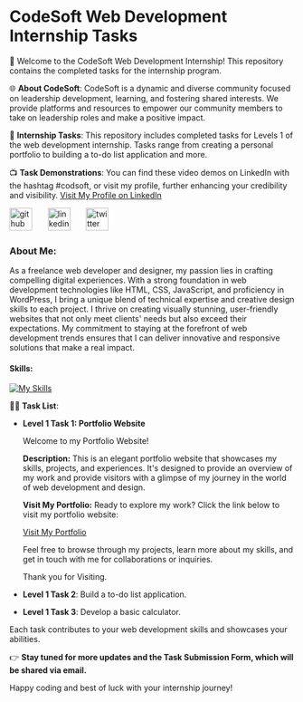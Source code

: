 
# CodeSoft Web Development Internship Tasks

🚀 Welcome to the CodeSoft Web Development Internship! This repository contains the completed tasks for the internship program. 

🌐 **About CodeSoft**:
CodeSoft is a dynamic and diverse community focused on leadership development, learning, and fostering shared interests. We provide platforms and resources to empower our community members to take on leadership roles and make a positive impact.

📝 **Internship Tasks**:
This repository includes completed tasks for Levels 1 of the web development internship. Tasks range from creating a personal portfolio to building a to-do list application and more.

📺 **Task Demonstrations**:
You can find these video demos on LinkedIn with the hashtag #codsoft, or visit my profile, further enhancing your credibility and visibility.
  [Visit My Profile on LinkedIn ](https://www.linkedin.com/in/anupr0y/)
  
[<img src='https://cdn.jsdelivr.net/npm/simple-icons@3.0.1/icons/github.svg' alt='github' height='40'>](https://github.com/@anupr0y) &nbsp; &nbsp; &nbsp; [<img src='https://cdn.jsdelivr.net/npm/simple-icons@3.0.1/icons/linkedin.svg' alt='linkedin' height='40'>](https://www.linkedin.com/in/@anupr0y/)  &nbsp; &nbsp; &nbsp; [<img src='https://cdn.jsdelivr.net/npm/simple-icons@3.0.1/icons/twitter.svg' alt='twitter' height='40'>](https://twitter.com/@anupr0y)   &nbsp; &nbsp; &nbsp;


### About Me: 

As a freelance web developer and designer, my passion lies in crafting compelling digital experiences. With a strong foundation in web development technologies like HTML, CSS, JavaScript, and proficiency in WordPress, I bring a unique blend of technical expertise and creative design skills to each project. I thrive on creating visually stunning, user-friendly websites that not only meet clients' needs but also exceed their expectations. My commitment to staying at the forefront of web development trends ensures that I can deliver innovative and responsive solutions that make a real impact.

#### Skills: 
[![My Skills](https://skillicons.dev/icons?i=wordpress,html,css,javascript,react,php,tailwind,figma,photoshop&theme,photoshop=light)](https://skillicons.dev)








👨‍💻 **Task List**:
- **Level 1 Task 1: Portfolio Website**
  
  Welcome to my Portfolio Website!
  
  **Description:**
  This is an elegant portfolio website that showcases my skills, projects, and experiences. It's designed to provide an overview of my work and provide visitors with a glimpse of my journey in the world of web development and design.
 

  **Visit My Portfolio:**
  Ready to explore my work? Click the link below to visit my portfolio website:

  [Visit My Portfolio](https://anupr0y.github.io/CODSOFT/Task%201/Index.html)

  Feel free to browse through my projects, learn more about my skills, and get in touch with me for collaborations or inquiries.

  Thank you for Visiting.

- **Level 1 Task 2**: Build a to-do list application.
- **Level 1 Task 3**: Develop a basic calculator.

Each task contributes to your web development skills and showcases your abilities. 

👉 **Stay tuned for more updates and the Task Submission Form, which will be shared via email.**

Happy coding and best of luck with your internship journey!
